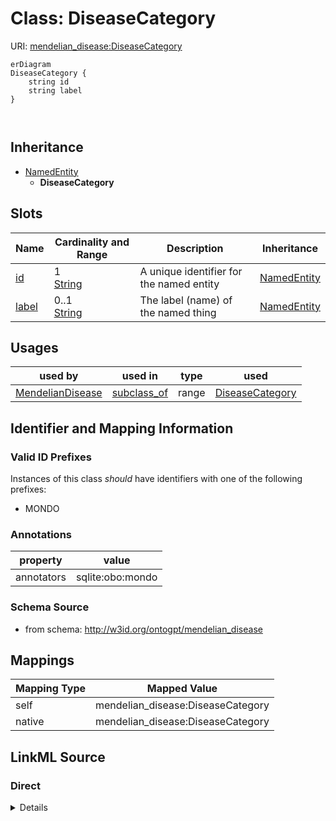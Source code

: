 

# Class: DiseaseCategory



URI: [mendelian_disease:DiseaseCategory](http://w3id.org/ontogpt/mendelian_disease/DiseaseCategory)



```mermaid
erDiagram
DiseaseCategory {
    string id  
    string label  
}



```




## Inheritance
* [NamedEntity](NamedEntity.md)
    * **DiseaseCategory**



## Slots

| Name | Cardinality and Range | Description | Inheritance |
| ---  | --- | --- | --- |
| [id](id.md) | 1 <br/> [String](String.md) | A unique identifier for the named entity | [NamedEntity](NamedEntity.md) |
| [label](label.md) | 0..1 <br/> [String](String.md) | The label (name) of the named thing | [NamedEntity](NamedEntity.md) |





## Usages

| used by | used in | type | used |
| ---  | --- | --- | --- |
| [MendelianDisease](MendelianDisease.md) | [subclass_of](subclass_of.md) | range | [DiseaseCategory](DiseaseCategory.md) |






## Identifier and Mapping Information


### Valid ID Prefixes

Instances of this class *should* have identifiers with one of the following prefixes:

* MONDO






### Annotations

| property | value |
| --- | --- |
| annotators | sqlite:obo:mondo |



### Schema Source


* from schema: http://w3id.org/ontogpt/mendelian_disease




## Mappings

| Mapping Type | Mapped Value |
| ---  | ---  |
| self | mendelian_disease:DiseaseCategory |
| native | mendelian_disease:DiseaseCategory |







## LinkML Source

<!-- TODO: investigate https://stackoverflow.com/questions/37606292/how-to-create-tabbed-code-blocks-in-mkdocs-or-sphinx -->

### Direct

<details>
```yaml
name: DiseaseCategory
id_prefixes:
- MONDO
annotations:
  annotators:
    tag: annotators
    value: sqlite:obo:mondo
from_schema: http://w3id.org/ontogpt/mendelian_disease
is_a: NamedEntity

```
</details>

### Induced

<details>
```yaml
name: DiseaseCategory
id_prefixes:
- MONDO
annotations:
  annotators:
    tag: annotators
    value: sqlite:obo:mondo
from_schema: http://w3id.org/ontogpt/mendelian_disease
is_a: NamedEntity
attributes:
  id:
    name: id
    annotations:
      prompt.skip:
        tag: prompt.skip
        value: 'true'
    description: A unique identifier for the named entity
    comments:
    - this is populated during the grounding and normalization step
    from_schema: http://w3id.org/ontogpt/mendelian_disease
    rank: 1000
    identifier: true
    alias: id
    owner: DiseaseCategory
    domain_of:
    - NamedEntity
    - Publication
    range: string
    required: true
  label:
    name: label
    annotations:
      owl:
        tag: owl
        value: AnnotationProperty, AnnotationAssertion
    description: The label (name) of the named thing
    from_schema: http://w3id.org/ontogpt/mendelian_disease
    aliases:
    - name
    rank: 1000
    slot_uri: rdfs:label
    alias: label
    owner: DiseaseCategory
    domain_of:
    - NamedEntity
    range: string

```
</details>